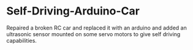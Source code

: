 # Self-Driving-Arduino-Car
Repaired a broken RC car and replaced it with an arduino and added an ultrasonic sensor mounted on some servo motors to give self driving capabilities.
